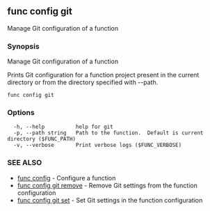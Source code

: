## func config git

Manage Git configuration of a function

### Synopsis

Manage Git configuration of a function

Prints Git configuration for a function project present in
the current directory or from the directory specified with --path.


```
func config git
```

### Options

```
  -h, --help          help for git
  -p, --path string   Path to the function.  Default is current directory ($FUNC_PATH)
  -v, --verbose       Print verbose logs ($FUNC_VERBOSE)
```

### SEE ALSO

* [func config](func_config.md)	 - Configure a function
* [func config git remove](func_config_git_remove.md)	 - Remove Git settings from the function configuration
* [func config git set](func_config_git_set.md)	 - Set Git settings in the function configuration

